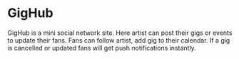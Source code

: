 # GigHub

GigHub is a mini social network site. Here artist can post their
gigs or events to update their fans. Fans can follow artist, add gig to 
their calendar. If a gig is cancelled or updated fans will get push
notifications instantly.


